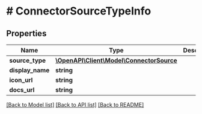 # # ConnectorSourceTypeInfo

## Properties

Name | Type | Description | Notes
------------ | ------------- | ------------- | -------------
**source_type** | [**\OpenAPI\Client\Model\ConnectorSource**](ConnectorSource.md) |  |
**display_name** | **string** |  |
**icon_url** | **string** |  |
**docs_url** | **string** |  |

[[Back to Model list]](../../README.md#models) [[Back to API list]](../../README.md#endpoints) [[Back to README]](../../README.md)

